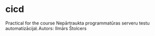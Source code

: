 # cicd
Practical for the course Nepārtraukta programmatūras serveru testu automatizācija\\
Autors: Ilmārs Štolcers
